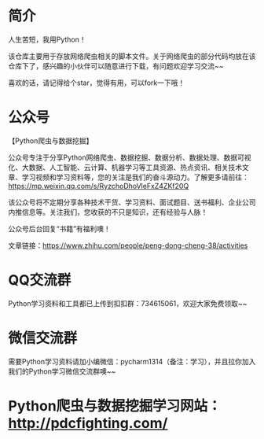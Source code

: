# 简介
人生苦短，我用Python！

该仓库主要用于存放网络爬虫相关的脚本文件。关于网络爬虫的部分代码均放在该仓库下了，感兴趣的小伙伴可以随意进行下载，有问题欢迎学习交流~~

喜欢的话，请记得给个star，觉得有用，可以fork一下哦！


# 公众号
【Python爬虫与数据挖掘】

公众号专注于分享Python网络爬虫、数据挖掘、数据分析、数据处理、数据可视化、大数据、人工智能、云计算、机器学习等工具资源、热点资讯、相关技术文章、学习视频和学习资料等，您的关注是我们的奋斗源动力。了解更多请前往：https://mp.weixin.qq.com/s/RyzchoDhoVleFxZ4ZKf20Q

该公众号将不定期分享各种技术干货、学习资料、面试题目、送书福利、企业公司内推信息等。关注我们，您收获的不只是知识，还有经验与人脉！

公众号后台回复“书籍”有福利噢！

文章链接：https://www.zhihu.com/people/peng-dong-cheng-38/activities

# QQ交流群
Python学习资料和工具都已上传到扣扣群：734615061，欢迎大家免费领取~~

# 微信交流群
需要Python学习资料请加小编微信：pycharm1314（备注：学习），并且拉你加入我们的Python学习微信交流群噢~~

# Python爬虫与数据挖掘学习网站：http://pdcfighting.com/
